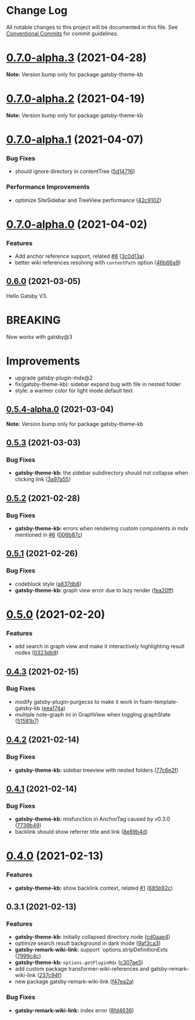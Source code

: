 # Change Log

All notable changes to this project will be documented in this file.
See [Conventional Commits](https://conventionalcommits.org) for commit guidelines.

# [0.7.0-alpha.3](https://github.com/hikerpig/gatsby-project-kb/compare/gatsby-theme-kb@0.7.0-alpha.2...gatsby-theme-kb@0.7.0-alpha.3) (2021-04-28)

**Note:** Version bump only for package gatsby-theme-kb





# [0.7.0-alpha.2](https://github.com/hikerpig/gatsby-project-kb/compare/gatsby-theme-kb@0.7.0-alpha.1...gatsby-theme-kb@0.7.0-alpha.2) (2021-04-19)

**Note:** Version bump only for package gatsby-theme-kb





# [0.7.0-alpha.1](https://github.com/hikerpig/gatsby-project-kb/compare/gatsby-theme-kb@0.7.0-alpha.0...gatsby-theme-kb@0.7.0-alpha.1) (2021-04-07)


### Bug Fixes

* should ignore directory in contentTree ([5d14716](https://github.com/hikerpig/gatsby-project-kb/commit/5d14716a9287ac1d12e52f43105535c851c582fb))


### Performance Improvements

* optimize SiteSidebar and TreeView performance ([42c9102](https://github.com/hikerpig/gatsby-project-kb/commit/42c9102e7d7716545a26a4f5ae4dcb1855f5fbb9))





# [0.7.0-alpha.0](https://github.com/hikerpig/gatsby-project-kb/compare/gatsby-theme-kb@0.6.0...gatsby-theme-kb@0.7.0-alpha.0) (2021-04-02)


### Features

* Add anchor reference support, related [#8](https://github.com/hikerpig/gatsby-project-kb/issues/8) ([3c0d13a](https://github.com/hikerpig/gatsby-project-kb/commit/3c0d13a78146dc9b6bf1215af367fbd1e3a999d4))
* better wiki references resolving with `contentPath` option ([46b66a9](https://github.com/hikerpig/gatsby-project-kb/commit/46b66a973bbdd702dfadb523e9ab0ab91ed1d417))





## [0.6.0](https://github.com/hikerpig/gatsby-project-kb/compare/gatsby-theme-kb@0.5.4-alpha.0...gatsby-theme-kb@0.6.0) (2021-03-05)

Hello Gatsby V3.

# BREAKING

Now works with gatsby@3

# Improvements
* upgrade gatsby-plugin-mdx@2
* fix(gatsby-theme-kb): sidebar expand bug with file in nested folder
* style: a warmer color for light mode default text


## [0.5.4-alpha.0](https://github.com/hikerpig/gatsby-project-kb/compare/gatsby-theme-kb@0.5.3...gatsby-theme-kb@0.5.4-alpha.0) (2021-03-04)

**Note:** Version bump only for package gatsby-theme-kb





## [0.5.3](https://github.com/hikerpig/gatsby-project-kb/compare/gatsby-theme-kb@0.5.2...gatsby-theme-kb@0.5.3) (2021-03-03)


### Bug Fixes

* **gatsby-theme-kb:** the sidebar subdirectory should not collapse when clicking link ([3a97a55](https://github.com/hikerpig/gatsby-project-kb/commit/3a97a55b86df0f2934f311ee6b237dae3ea7b865))





## [0.5.2](https://github.com/hikerpig/gatsby-project-kb/compare/gatsby-theme-kb@0.5.1...gatsby-theme-kb@0.5.2) (2021-02-28)


### Bug Fixes

* **gatsby-theme-kb:** errors when rendering custom components in mdx mentioned in [#6](https://github.com/hikerpig/gatsby-project-kb/issues/6) ([006b87c](https://github.com/hikerpig/gatsby-project-kb/commit/006b87c3372908ae09f73bb9476171dfef279e05))





## [0.5.1](https://github.com/hikerpig/gatsby-project-kb/compare/gatsby-theme-kb@0.5.0...gatsby-theme-kb@0.5.1) (2021-02-26)


### Bug Fixes

* codeblock style ([a837db8](https://github.com/hikerpig/gatsby-project-kb/commit/a837db867f55af6ca4133e1eb1fb2235e543a553))
* **gatsby-theme-kb:** graph view error due to lazy render ([fea20ff](https://github.com/hikerpig/gatsby-project-kb/commit/fea20ffbb4262e36d5adf707159f13c088d8842c))





# [0.5.0](https://github.com/hikerpig/gatsby-project-kb/compare/gatsby-theme-kb@0.4.3...gatsby-theme-kb@0.5.0) (2021-02-20)


### Features

* add search in graph view and make it interactively highlighting result nodes ([0323db9](https://github.com/hikerpig/gatsby-project-kb/commit/0323db9ca8f8169d001b021724ca49714b5f10e4))





## [0.4.3](https://github.com/hikerpig/gatsby-project-kb/compare/gatsby-theme-kb@0.4.2...gatsby-theme-kb@0.4.3) (2021-02-15)


### Bug Fixes

* modify gatsby-plugin-purgecss to make it work in foam-template-gatsby-kb ([eea174a](https://github.com/hikerpig/gatsby-project-kb/commit/eea174afb86a8852e7e70bdfcfe09f0e52cfd700))
* multiple note-graph ini in GraphView when toggling graphState ([51581b7](https://github.com/hikerpig/gatsby-project-kb/commit/51581b7396b2edc00b9cb01a506d726eecc03036))





## [0.4.2](https://github.com/hikerpig/gatsby-project-kb/compare/gatsby-theme-kb@0.4.1...gatsby-theme-kb@0.4.2) (2021-02-14)


### Bug Fixes

* **gatsby-theme-kb:** sidebar treeview with nested folders ([77c6e2f](https://github.com/hikerpig/gatsby-project-kb/commit/77c6e2f4635010cc5db8037d089a04e346bfcc8d))





## [0.4.1](https://github.com/hikerpig/gatsby-project-kb/compare/gatsby-theme-kb@0.4.0...gatsby-theme-kb@0.4.1) (2021-02-14)


### Bug Fixes

* **gatsby-theme-kb:** misfunction in AnchorTag caused by v0.3.0 ([7739b49](https://github.com/hikerpig/gatsby-project-kb/commit/7739b496866eb6573dad0600fa252cd292aa1348))
* backlink should show referrer title and link ([8e89b4d](https://github.com/hikerpig/gatsby-project-kb/commit/8e89b4d22f85a2dc3b0f4902f9530a4692e81161))





# [0.4.0](https://github.com/hikerpig/gatsby-project-kb/compare/gatsby-theme-kb@0.3.0...gatsby-theme-kb@0.4.0) (2021-02-13)


### Features

* **gatsby-theme-kb:** show backlink context, related [#1](https://github.com/hikerpig/gatsby-project-kb/issues/1) ([685b92c](https://github.com/hikerpig/gatsby-project-kb/commit/685b92c3970116cc593581f52ecc6e0b66b0c146))


## 0.3.1 (2021-02-13)

### Features

* **gatsby-theme-kb:** initially collapsed directory node ([cd0aae4](https://github.com/hikerpig/gatsby-project-kb/commit/cd0aae468c7c7755da813615c7a24c81431f53cb))
* optimize search result background in dark mode ([9af3ca3](https://github.com/hikerpig/gatsby-project-kb/commit/9af3ca3aa725f25f83303a17c922db8802c007e6))
* **gatsby-remark-wiki-link:** support `options.stripDefinitionExts ([7999c4c](https://github.com/hikerpig/gatsby-project-kb/commit/7999c4ce2ed89e313a9bd922c4582c3b0e457fdf))
* **gatsby-theme-kb:** `options.getPluginMdx` ([c307ae5](https://github.com/hikerpig/gatsby-project-kb/commit/c307ae530806797cac3974a1bcea480e931d730d))
* add custom package transformer-wiki-references and gatsby-remark-wiki-link ([237c94f](https://github.com/hikerpig/gatsby-project-kb/commit/237c94f06b79f14124fbcebca10979bacf758de5))
* new package gatsby-remark-wiki-link ([f47ea2a](https://github.com/hikerpig/gatsby-project-kb/commit/f47ea2acdd9fecf1d758df610a8e2e7726fcbf07))


### Bug Fixes

* **gatsby-remark-wiki-link:** index error ([8fd4636](https://github.com/hikerpig/gatsby-project-kb/commit/8fd4636654fc9406389c61ba52d602009a3cb700))

